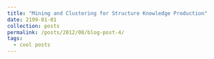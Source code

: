 ```yaml
---
title: "Mining and Clustering for Structure Knowledge Production"
date: 2199-01-01
collection: posts
permalink: /posts/2012/08/blog-post-4/
tags:
  - cool posts
---
```


<!-- This post will show up by default. To disable scheduling of future posts, edit `config.yml` and set `future: false`.  -->
